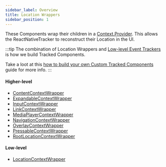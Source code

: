 ```yaml
---
sidebar_label: Overview
title: Location Wrappers
sidebar_position: 1
---
```


These Components wrap their children in a [Context.Provider](https://reactjs.org/docs/context.html#contextprovider). This allows the ReactNativeTracker to reconstruct their Location in the UI.

:::tip
The combination of Location Wrappers and [Low-level Event Trackers](/tracking/react-native/api-reference/overview.md#low-level-event-trackers) is how we build Tracked Components.  

Take a loot at this [how to build your own Custom Tracked Components](/tracking/react-native/how-to-guides/custom-components.md) guide for more info.
:::

#### Higher-level
- [ContentContextWrapper](/tracking/react-native/api-reference/locationWrappers/ContentContextWrapper.md)
- [ExpandableContextWrapper](/tracking/react-native/api-reference/locationWrappers/ExpandableContextWrapper.md)
- [InputContextWrapper](/tracking/react-native/api-reference/locationWrappers/InputContextWrapper.md)
- [LinkContextWrapper](/tracking/react-native/api-reference/locationWrappers/LinkContextWrapper.md)
- [MediaPlayerContextWrapper](/tracking/react-native/api-reference/locationWrappers/MediaPlayerContextWrapper.md)
- [NavigationContextWrapper](/tracking/react-native/api-reference/locationWrappers/NavigationContextWrapper.md)
- [OverlayContextWrapper](/tracking/react-native/api-reference/locationWrappers/OverlayContextWrapper.md)
- [PressableContextWrapper](/tracking/react-native/api-reference/locationWrappers/PressableContextWrapper.md)
- [RootLocationContextWrapper](/tracking/react-native/api-reference/locationWrappers/RootLocationContextWrapper.md)

#### Low-level
- [LocationContextWrapper](/tracking/react-native/api-reference/locationWrappers/LocationContextWrapper.md)
